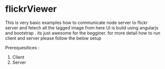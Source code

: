 # flickrViewer 
This is very basic examples how to communicate node server to flickr server and fetech all the tagged image from here
Ui is build using angularjs and bootstrap . its just awesome for the begginer. for more detail how to run client and server please follow the below setup

Prerequesitices :


1) Client
2) Server
